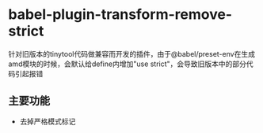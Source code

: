 # babel-plugin-transform-remove-strict

针对旧版本的tinytool代码做兼容而开发的插件，由于@babel/preset-env在生成amd模块的时候，会默认给define内增加"use strict"，会导致旧版本中的部分代码引起报错

## 主要功能

* 去掉严格模式标记